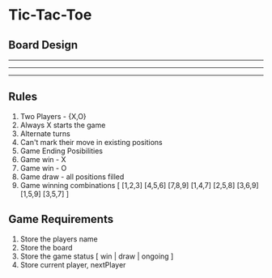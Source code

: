 # Tic-Tac-Toe

## Board Design
  _ _ _
  _ _ _
  _ _ _

## Rules
1. Two Players - {X,O}
2. Always X starts the game
3. Alternate turns
4. Can't mark their move in existing positions
5. Game Ending Posibilities
  1. Game win - X
  2. Game win - O
  3. Game draw - all positions filled
6. Game winning combinations
  [
    [1,2,3]
    [4,5,6]
    [7,8,9]
    [1,4,7]
    [2,5,8]
    [3,6,9]
    [1,5,9]
    [3,5,7]
  ]

## Game Requirements
1. Store the players name
2. Store the board
3. Store the game status [ win | draw | ongoing ]
4. Store current player, nextPlayer